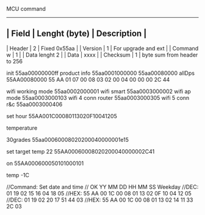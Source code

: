 MCU command

----------------------------------------------------
| Field     | Lenght (byte) |     Description      |
----------------------------------------------------
| Header    |      2        |  Fixed 0x55aa        |
| Version   |      1        |  For upgrade and ext | 
| Command w |      1        |
| Data lenght      2        |
| Data      |      xxxx     |
| Checksum  |      1        | byte sum from header to 256


init                55aa00000000ff 
product info        55aa0001000000          55aa00080000
allDps              55AA00080000            55 AA 01 07 00 08 03 02 00 04 00 00 00 2C 44
        
wifi working mode   55aa0002000001
wifi smart          55aa0003000002
wifi ap mode        55aa0003000103
wifi 4 conn router  55aa0003000305
wifi 5 conn r&c     55aa0003000406

set hour            55AA001C00080113020F10041205

temperature 

30grades            55aa00060008020200040000001e15

set target temp 22                    55AA00060008020200040000002C41



on      55AA000600050101000101


temp -1C

//Command: Set date and time
    	//                       OK YY MM DD HH MM SS Weekday
    	//DEC:                   01 19 02 15 16 04 18 05
    	//HEX: 55 AA 00 1C 00 08 01 13 02 0F 10 04 12 05
    	//DEC:                   01 19 02 20 17 51 44 03
    	//HEX: 55 AA 00 1C 00 08 01 13 02 14 11 33 2C 03